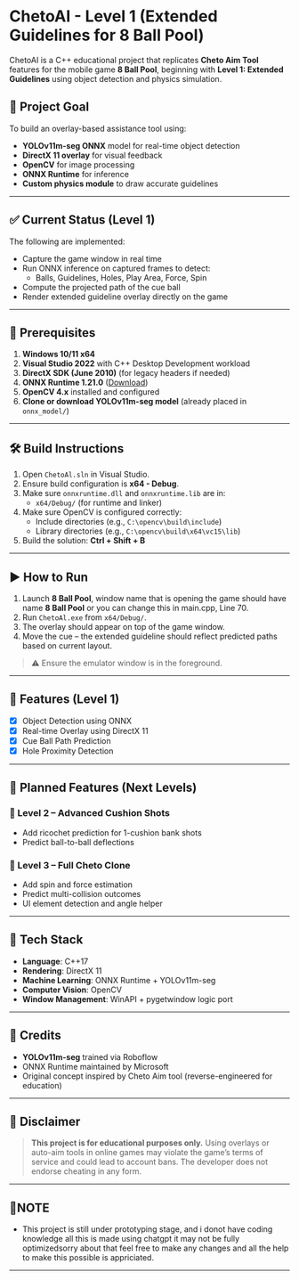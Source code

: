 # ChetoAI - Level 1 (Extended Guidelines for 8 Ball Pool)

ChetoAI is a C++ educational project that replicates **Cheto Aim Tool** features for the mobile game **8 Ball Pool**, beginning with **Level 1: Extended Guidelines** using object detection and physics simulation.

## 🎯 Project Goal

To build an overlay-based assistance tool using:
- **YOLOv11m-seg ONNX** model for real-time object detection
- **DirectX 11 overlay** for visual feedback
- **OpenCV** for image processing
- **ONNX Runtime** for inference
- **Custom physics module** to draw accurate guidelines

---

## ✅ Current Status (Level 1)

The following are implemented:
- Capture the game window in real time
- Run ONNX inference on captured frames to detect:
  - Balls, Guidelines, Holes, Play Area, Force, Spin
- Compute the projected path of the cue ball
- Render extended guideline overlay directly on the game


---

## 🧰 Prerequisites

1. **Windows 10/11 x64**
2. **Visual Studio 2022** with C++ Desktop Development workload
3. **DirectX SDK (June 2010)** (for legacy headers if needed)
4. **ONNX Runtime 1.21.0** ([Download](https://github.com/microsoft/onnxruntime/releases))
5. **OpenCV 4.x** installed and configured
6. **Clone or download YOLOv11m-seg model** (already placed in `onnx_model/`)

---

## 🛠️ Build Instructions

1. Open `ChetoAl.sln` in Visual Studio.
2. Ensure build configuration is **x64 - Debug**.
3. Make sure `onnxruntime.dll` and `onnxruntime.lib` are in:
   - `x64/Debug/` (for runtime and linker)
4. Make sure OpenCV is configured correctly:
   - Include directories (e.g., `C:\opencv\build\include`)
   - Library directories (e.g., `C:\opencv\build\x64\vc15\lib`)
5. Build the solution: **Ctrl + Shift + B**

---

## ▶️ How to Run

1. Launch **8 Ball Pool**, window name that is opening the game should have name **8 Ball Pool** or you can change this in main.cpp, Line 70.
2. Run `ChetoAl.exe` from `x64/Debug/`.
3. The overlay should appear on top of the game window.
4. Move the cue – the extended guideline should reflect predicted paths based on current layout.

> ⚠️ Ensure the emulator window is in the foreground.

---

## 🧪 Features (Level 1)

- [x] Object Detection using ONNX
- [x] Real-time Overlay using DirectX 11
- [x] Cue Ball Path Prediction
- [x] Hole Proximity Detection

---

## 📅 Planned Features (Next Levels)

### 🔹 Level 2 – Advanced Cushion Shots
- Add ricochet prediction for 1-cushion bank shots
- Predict ball-to-ball deflections

### 🔹 Level 3 – Full Cheto Clone
- Add spin and force estimation
- Predict multi-collision outcomes
- UI element detection and angle helper

---

## 🧠 Tech Stack

- **Language**: C++17
- **Rendering**: DirectX 11
- **Machine Learning**: ONNX Runtime + YOLOv11m-seg
- **Computer Vision**: OpenCV
- **Window Management**: WinAPI + pygetwindow logic port

---

## 🤝 Credits

- **YOLOv11m-seg** trained via Roboflow
- ONNX Runtime maintained by Microsoft
- Original concept inspired by Cheto Aim tool (reverse-engineered for education)

---

## 📝 Disclaimer

> **This project is for educational purposes only.**
> Using overlays or auto-aim tools in online games may violate the game’s terms of service and could lead to account bans. The developer does not endorse cheating in any form.

---

## 📝NOTE

- This project is still under prototyping stage, and i donot have coding knowledge all this is made using chatgpt it may not be fully optimizedsorry about that feel free to make any changes and all the help to make this possible is appriciated.

---